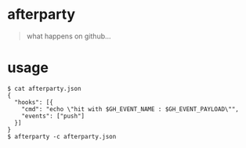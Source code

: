 # afterparty

> what happens on github...

# usage

```shell
$ cat afterparty.json
{
  "hooks": [{
    "cmd": "echo \"hit with $GH_EVENT_NAME : $GH_EVENT_PAYLOAD\"",
    "events": ["push"]
  }]
}
$ afterparty -c afterparty.json
```



